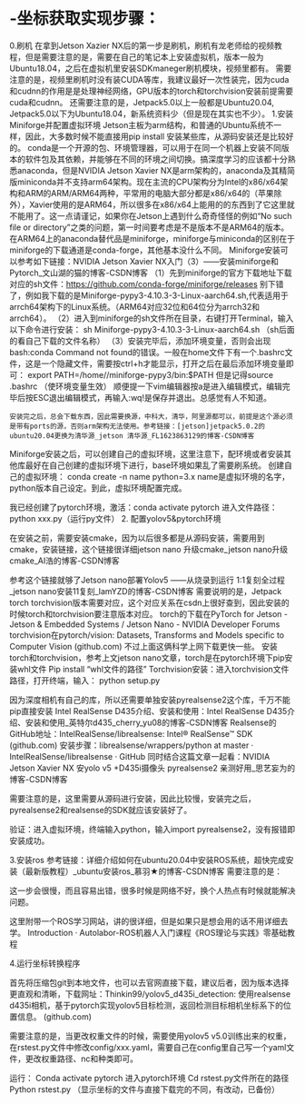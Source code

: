 # -坐标获取实现步骤：


0.刷机
在拿到Jetson Xazier NX后的第一步是刷机，刷机有龙老师给的视频教程，但是需要注意的是，需要在自己的笔记本上安装虚拟机，版本一般为Ubuntu18.04，之后在虚拟机里安装SDKmaneger刷机模块，视频里都有。
需要注意的是，视频里刷机时没有装CUDA等库，我建议最好一次性装完，因为cuda和cudnn的作用是是处理神经网络，GPU版本的torch和torchvision安装前提需要cuda和cudnn。
还需要注意的是，Jetpack5.0以上一般都是Ubuntu20.04, Jetpack5.0以下为Ubuntu18.04，新系统资料少（但是现在其实也不少）。
1.安装Miniforge并配置虚拟环境
Jetson主板为arm结构，和普通的Ubuntu系统不一样，因此，大多数时候不能直接用pip install 安装某些库，从源码安装还是比较好的。
conda是一个开源的包、环境管理器，可以用于在同一个机器上安装不同版本的软件包及其依赖，并能够在不同的环境之间切换。搞深度学习的应该都十分熟悉anaconda，但是NVIDIA Jetson Xavier NX是arm架构的，anaconda及其精简版miniconda并不支持arm64架构。现在主流的CPU架构分为Intel的x86/x64架构和ARM的ARM/ARM64两种，平常用的电脑大部分都是x86/x64的（苹果除外），Xavier使用的是ARM64，所以很多在x86/x64上能用的的东西到了它这里就不能用了。这一点请谨记，如果你在Jetson上遇到什么奇奇怪怪的例如“No such file or directory”之类的问题，第一时间要考虑是不是版本不是ARM64的版本。
在ARM64上的anaconda替代品是miniforge，miniforge与miniconda的区别在于miniforge的下载通道是conda-forge，其他基本没什么不同。
Miniforge安装可以参考如下链接：NVIDIA Jetson Xavier NX入门（3）——安装miniforge和Pytorch_文山湖的猫的博客-CSDN博客
（1）先到miniforge的官方下载地址下载对应的sh文件：https://github.com/conda-forge/miniforge/releases
别下错了，例如我下载的是Miniforge-pypy3-4.10.3-3-Linux-aarch64.sh,代表适用于arrch64架构下的Linux系统。（ARM64对应32位和64位分为arrch32和arrch64）。
（2）进入到miniforge的sh文件所在目录，右键打开Terminal，输入以下命令进行安装：
sh Miniforge-pypy3-4.10.3-3-Linux-aarch64.sh （sh后面的看自己下载的文件名称）
（3）安装完毕后，添加环境变量，否则会出现bash:conda Command not found的错误。一般在home文件下有一个.bashrc文件，这是一个隐藏文件，需要按ctrl+h才能显示，打开之后在最后添加环境变量即可：
export PATH=/home/<username>/miniforge-pypy3/bin:$PATH
但是记得source .bashrc （使环境变量生效）
顺便提一下vim编辑器按a是进入编辑模式，编辑完毕后按ESC退出编辑模式，再输入:wq!是保存并退出。总感觉有人不知道。


	安装完之后，总会下载东西，因此需要换源，中科大，清华，阿里源都可以，前提是这个源必须是带有ports的源，否则arm架构无法使用。参考链接：[jetson]jetpack5.0.2的ubuntu20.04更换为清华源_jetson 清华源_FL1623863129的博客-CSDN博客
 


Miniforge安装之后，可以创建自己的虚拟环境，这里注意下，配环境或者安装其他库最好在自己创建的虚拟环境下进行，base环境如果乱了需要刷系统。
创建自己的虚拟环境：
 conda create -n name python=3.x 
name是虚拟环境的名字，python版本自己设定。到此，虚拟环境配置完成。

我已经创建了pytorch环境，激活：conda activate pytorch 
进入文件路径：python xxx.py（运行py文件）
2. 配置yolov5&pytorch环境

在安装之前，需要安装cmake，因为以后很多都是从源码安装，需要用到cmake，安装链接，这个链接很详细jetson nano 升级cmake_jetson nano升级cmake_AI浩的博客-CSDN博客

参考这个链接就够了Jetson nano部署Yolov5 ——从烧录到运行 1:1复刻全过程_jetson nano安装11复刻_IamYZD的博客-CSDN博客
需要说明的是，Jetpack torch torchvision版本需要对应，这个对应关系在csdn上很好查到，因此安装的时候torch和torchvision要注意版本对应。
torch的下载在PyTorch for Jetson - Jetson & Embedded Systems / Jetson Nano - NVIDIA Developer Forums
torchvision在pytorch/vision: Datasets, Transforms and Models specific to Computer Vision (github.com)
不过上面这俩科学上网下载更快一些。
安装torch和torchvision，参考上文jetson nano文章，torch是在pytorch环境下pip安装whl文件
Pip install “whl文件的路径”
Torchvision安装：进入torchvision文件路径，打开终端，输入：
python setup.py 

因为深度相机有自己的库，所以还需要单独安装pyrealsense2这个库，千万不能pip直接安装
Intel RealSense D435介绍、安装和使用：Intel RealSense D435介绍、安装和使用_英特尔d435_cherry_yu08的博客-CSDN博客
Realsense的GitHub地址：IntelRealSense/librealsense: Intel® RealSense™ SDK (github.com) 
安装步骤：librealsense/wrappers/python at master · IntelRealSense/librealsense · GitHub
同时结合这篇文章一起看：NVIDIA Jetson Xavier NX 安yolo v5 +D435i摄像头 pyrealsense2 亲测好用_思艺妄为的博客-CSDN博客

需要注意的是，这里需要从源码进行安装，因此比较慢，安装完之后，pyrealsense2和realsense的SDK就应该安装好了。

验证：进入虚拟环境，终端输入python，输入import pyrealsense2，没有报错即安装成功。 

3.安装ros
参考链接：详细介绍如何在ubuntu20.04中安装ROS系统，超快完成安装（最新版教程）_ubuntu安装ros_慕羽★的博客-CSDN博客
需要注意的是：
 
这一步会很慢，而且容易出错，很多时候是网络不好，换个人热点有时候就能解决问题。


这里附带一个ROS学习网站，讲的很详细，但是如果只是想会用的话不用详细去学。
Introduction · Autolabor-ROS机器人入门课程《ROS理论与实践》零基础教程

4.运行坐标转换程序

首先将压缩包git到本地文件，也可以去官网直接下载，建议后者，因为版本选择更直观和清晰，下载网址：Thinkin99/yolov5_d435i_detection: 使用realsense d435i相机，基于pytorch实现yolov5目标检测，返回检测目标相机坐标系下的位置信息。 (github.com)
 
需要注意的是，当更改权重文件的时候，需要使用yolov5 v5.0训练出来的权重，在rstest.py文件中修改config/xxx.yaml，需要自己在config里自己写一个yaml文件，更改权重路径、nc和种类即可。

运行：
Conda activate pytorch 进入pytorch环境
Cd rstest.py文件所在的路径
Python rstest.py （显示坐标的文件与直接下载完的不同，有改动，已备份）
